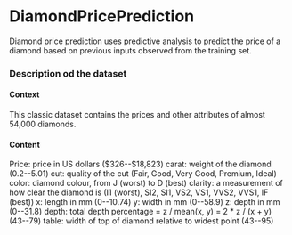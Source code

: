 # DiamondPricePrediction
Diamond price prediction uses predictive analysis to predict the price of a diamond based on previous inputs observed from the training set.

### Description od the dataset
#### Context
This classic dataset contains the prices and other attributes of almost 54,000 diamonds.
#### Content
Price:	 price in US dollars (\$326--\$18,823)
carat:   weight of the diamond (0.2--5.01)
cut:	 quality of the cut (Fair, Good, Very Good, Premium, Ideal)
color:	 diamond colour, from J (worst) to D (best)
clarity: a measurement of how clear the diamond is (I1 (worst), SI2, SI1, VS2, VS1, 	VVS2, VVS1, IF (best))
x:       length in mm (0--10.74)
y:       width in mm (0--58.9)
z:       depth in mm (0--31.8)
depth:   total depth percentage = z / mean(x, y) = 2 * z / (x + y) (43--79)
table:   width of top of diamond relative to widest point (43--95)
